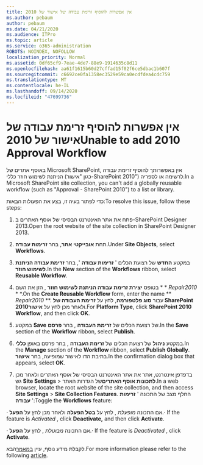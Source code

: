 ```yaml
---
title: אין אפשרות להוסיף זרימת עבודה של אישור של 2010
ms.author: pebaum
author: pebaum
ms.date: 04/21/2020
ms.audience: ITPro
ms.topic: article
ms.service: o365-administration
ROBOTS: NOINDEX, NOFOLLOW
localization_priority: Normal
ms.assetid: 0df65cf9-7eae-4de7-88e9-1914635c8d11
ms.openlocfilehash: aa61f1615b60d27cffad15f02f6ce5dbac1b607f
ms.sourcegitcommit: c6692ce0fa1358ec3529e59ca0ecdfdea4cdc759
ms.translationtype: MT
ms.contentlocale: he-IL
ms.lasthandoff: 09/14/2020
ms.locfileid: "47699736"
---
```

# <a name="unable-to-add-2010-approval-workflow"></a><span data-ttu-id="60654-102">אין אפשרות להוסיף זרימת עבודה של אישור של 2010</span><span class="sxs-lookup"><span data-stu-id="60654-102">Unable to add 2010 Approval Workflow</span></span>

<span data-ttu-id="60654-103">באוסף אתרים של Microsoft SharePoint, אין באפשרותך להוסיף זרימת עבודה הניתנת לשימוש חוזר כללי (כגון "אישור-SharePoint 2010") לרשימה או לספריה.</span><span class="sxs-lookup"><span data-stu-id="60654-103">In a Microsoft SharePoint site collection, you can't add a globally reusable workflow (such as "Approval - SharePoint 2010") to a list or library.</span></span>
  
<span data-ttu-id="60654-104">כדי לפתור בעיה זו, בצע את הפעולות הבאות:</span><span class="sxs-lookup"><span data-stu-id="60654-104">To resolve this issue, follow these steps:</span></span> 
  
1. <span data-ttu-id="60654-105">פתח את אתר האינטרנט הבסיסי של אוסף האתרים ב-SharePoint Designer 2013.</span><span class="sxs-lookup"><span data-stu-id="60654-105">Open the root website of the site collection in SharePoint Designer 2013.</span></span>
  
2. <span data-ttu-id="60654-106">תחת **אובייקטי אתר**, בחר **זרימות עבודה**.</span><span class="sxs-lookup"><span data-stu-id="60654-106">Under **Site Objects**, select **Workflows**.</span></span> 
  
3. <span data-ttu-id="60654-107">במקטע **החדש** של רצועת הכלים ' **זרימות עבודה** ', בחר **זרימת עבודה הניתנת לשימוש חוזר**.</span><span class="sxs-lookup"><span data-stu-id="60654-107">In the **New** section of the **Workflows** ribbon, select **Reusable Workflow**.</span></span> 
  
4. <span data-ttu-id="60654-108">בטופס **יצירת זרימת עבודה הניתנת לשימוש חוזר** , הזן את השם \* \* *Repair2010* \* \*.</span><span class="sxs-lookup"><span data-stu-id="60654-108">On the **Create Reusable Workflow** form, enter the name \*\* *Repair2010* \*\*.</span></span> <span data-ttu-id="60654-109">עבור **סוג פלטפורמה**, לחץ על **זרימת העבודה של SharePoint 2010**ולאחר מכן לחץ על **אישור**.</span><span class="sxs-lookup"><span data-stu-id="60654-109">For **Platform Type**, click **SharePoint 2010 Workflow**, and then click **OK**.</span></span> 
  
1. <span data-ttu-id="60654-110">במקטע **Save** של רצועת הכלים של **זרימת העבודה** , בחר **פרסם**.</span><span class="sxs-lookup"><span data-stu-id="60654-110">In the **Save** section of the **Workflow** ribbon, select **Publish**.</span></span> 
  
2. <span data-ttu-id="60654-111">במקטע **ניהול** של רצועת הכלים של **זרימת העבודה** , בחר פרסם באופן **כללי**.</span><span class="sxs-lookup"><span data-stu-id="60654-111">In the **Manage** section of the **Workflow** ribbon, select **Publish Globally**.</span></span> <span data-ttu-id="60654-112">בתיבת הדו לאישור שמופיעה, בחר **אישור**.</span><span class="sxs-lookup"><span data-stu-id="60654-112">In the confirmation dialog box that appears, select **OK**.</span></span> 
  
3. <span data-ttu-id="60654-113">בדפדפן אינטרנט, אתר את אתר האינטרנט הבסיסי של אוסף האתרים ולאחר מכן גש **Site Settings** \> **לתכונות אוסף האתרים**של הגדרות האתר.</span><span class="sxs-lookup"><span data-stu-id="60654-113">In a web browser, locate the root website of the site collection, and then access **Site Settings** \> **Site Collection Features**.</span></span> <span data-ttu-id="60654-114">החלף מצב של התכונה ' **זרימות עבודה** ':</span><span class="sxs-lookup"><span data-stu-id="60654-114">Toggle the **Workflows** feature:</span></span> 
  
<span data-ttu-id="60654-115">· אם התכונה  *מופעלת*  , לחץ על **בטל הפעלה** ולאחר מכן לחץ על **הפעל**.</span><span class="sxs-lookup"><span data-stu-id="60654-115">· If the feature is  *Activated*  , click **Deactivate,** and then click **Activate**.</span></span> 
  
<span data-ttu-id="60654-116">· אם התכונה  *מבוטלת*  , לחץ על **הפעל**.</span><span class="sxs-lookup"><span data-stu-id="60654-116">· If the feature is  *Deactivated*  , click **Activate**.</span></span> 
  
<span data-ttu-id="60654-117">לקבלת מידע נוסף, עיין [במאמר](https://go.microsoft.com/fwlink/?linkid=2047770&amp;clcid=0x409)הבא.</span><span class="sxs-lookup"><span data-stu-id="60654-117">For more information please refer to the following [article](https://go.microsoft.com/fwlink/?linkid=2047770&amp;clcid=0x409).</span></span>
  


